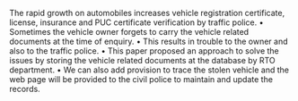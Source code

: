 The rapid growth on automobiles increases vehicle registration certificate, 
license, insurance and PUC certificate verification by traffic police.
• Sometimes the vehicle owner forgets to carry the vehicle related documents 
at the time of enquiry.
• This results in trouble to the owner and also to the traffic police.
• This paper proposed an approach to solve the issues by storing the vehicle 
related documents at the database by RTO department.
• We can also add provision to trace the stolen vehicle and the web page will 
be provided to the civil police to maintain and update the records.
